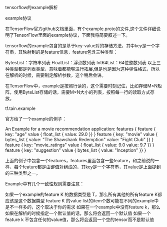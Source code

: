 tensorflow的example解析

example协议

在TensorFlow官方github文档里面，有个example.proto的文件,这个文件详细说明了TensorFlow里面的example协议，下面我将简要叙述一下。

tensorflow的example包含的是基于key-value对的存储方法，其中key是一个字符串，其映射到的是feature信息，feature包含三种类型：

BytesList：字符串列表
FloatList：浮点数列表
Int64List：64位整数列表
以上三种类型都是列表类型，意味着都能够进行拓展,但是也是因为这种弹性格式，所以在解析的时候，需要制定解析参数，这个稍后会讲。

在TensorFlow中，example是按照行读的，这个需要时刻记住，比如存储M×N矩阵，使用ByteList存储的话，需要M×N大小的列表，按照每一行的读取方式存放。

tf.tain.example

官方给了一个example的例子：

An Example for a movie recommendation application:
   features {
     feature {
       key: "age"
       value { float_list {
         value: 29.0
       }}
     }
     feature {
       key: "movie"
       value { bytes_list {
         value: "The Shawshank Redemption"
         value: "Fight Club"
       }}
     }
     feature {
       key: "movie_ratings"
       value { float_list {
         value: 9.0
         value: 9.7
       }}
     }
     feature {
       key: "suggestion"
       value { bytes_list {
         value: "Inception"
       }}
     }

上面的例子中包含一个features，features里面包含一些feature，和之前说的一样，每个feature都是由键值对组成的，其key是一个字符串，其value是上面提到的三种类型之一。

Example中有几个一致性规则需要注意：

如果一个example的feature K 的数据类型是 T，那么所有其他的所有feature K都应该是这个数据类型
feature K 的value list的item个数可能在不同的example中是不一样多的，这个取决于你的需求
如果在一个example中没有feature k，那么如果在解析的时候指定一个默认值的话，那么将会返回一个默认值
如果一个feature k 不包含任何的value值，那么将会返回一个空的tensor而不是默认值
